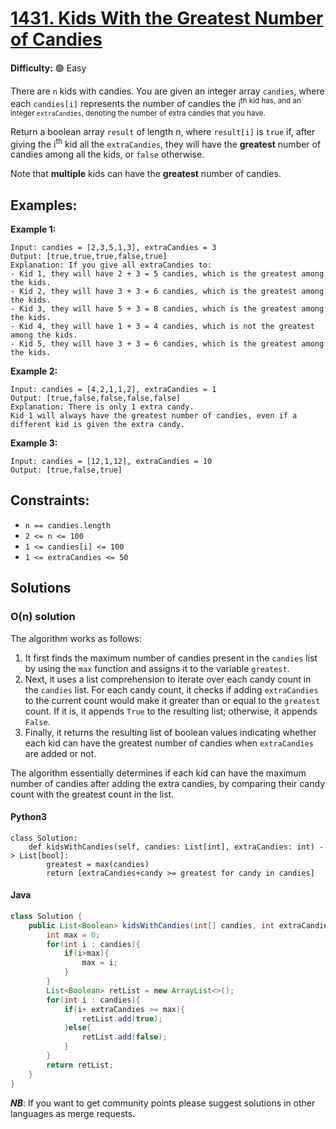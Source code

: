 # [1431. Kids With the Greatest Number of Candies](https://leetcode.com/problems/kids-with-the-greatest-number-of-candies/description/)

**Difficulty:** :green_circle: Easy

There are `n` kids with candies. You are given an integer array `candies`,
where each `candies[i]` represents the number of candies the i<sup>th</sub> 
kid has, and an integer `extraCandies`, denoting the number of extra candies 
that you have.

Return a boolean array `result` of length n, where `result[i]` is `true` if, 
after giving the i<sup>th</sup> kid all the `extraCandies`, they will have 
the **greatest** number of candies among all the kids, or `false` otherwise.

Note that **multiple** kids can have the **greatest** number of candies.

## Examples:

**Example 1:**

```text
Input: candies = [2,3,5,1,3], extraCandies = 3
Output: [true,true,true,false,true] 
Explanation: If you give all extraCandies to:
- Kid 1, they will have 2 + 3 = 5 candies, which is the greatest among the kids.
- Kid 2, they will have 3 + 3 = 6 candies, which is the greatest among the kids.
- Kid 3, they will have 5 + 3 = 8 candies, which is the greatest among the kids.
- Kid 4, they will have 1 + 3 = 4 candies, which is not the greatest among the kids.
- Kid 5, they will have 3 + 3 = 6 candies, which is the greatest among the kids.
```

**Example 2:**

```text
Input: candies = [4,2,1,1,2], extraCandies = 1
Output: [true,false,false,false,false] 
Explanation: There is only 1 extra candy.
Kid 1 will always have the greatest number of candies, even if a different kid is given the extra candy.
```

**Example 3:**

```text
Input: candies = [12,1,12], extraCandies = 10
Output: [true,false,true]
```

## Constraints:

- `n == candies.length`
- `2 <= n <= 100`
- `1 <= candies[i] <= 100`
- `1 <= extraCandies <= 50`


## Solutions

### O(n) solution

The algorithm works as follows:

1. It first finds the maximum number of candies present in the `candies` list by using the `max` function and assigns it to the variable `greatest`.
2. Next, it uses a list comprehension to iterate over each candy count in the `candies` list. For each candy count, it checks if adding `extraCandies` to the current count would make it greater than or equal to the `greatest` count. If it is, it appends `True` to the resulting list; otherwise, it appends `False`.
3. Finally, it returns the resulting list of boolean values indicating whether each kid can have the greatest number of candies when `extraCandies` are added or not.

The algorithm essentially determines if each kid can have the maximum number of candies after adding the extra candies, by comparing their candy count with the greatest count in the list.

#### Python3

```python3
class Solution:
    def kidsWithCandies(self, candies: List[int], extraCandies: int) -> List[bool]:
        greatest = max(candies)
        return [extraCandies+candy >= greatest for candy in candies]
```

#### Java
```java
class Solution {
    public List<Boolean> kidsWithCandies(int[] candies, int extraCandies) {
        int max = 0;
        for(int i : candies){
            if(i>max){
                max = i;
            }
        }
        List<Boolean> retList = new ArrayList<>();
        for(int i : candies){
            if(i+ extraCandies >= max){
                retList.add(true);
            }else{
                retList.add(false);
            }
        }
        return retList;
    }
}
```

***NB***: If you want to get community points please suggest solutions in other languages as merge requests.
